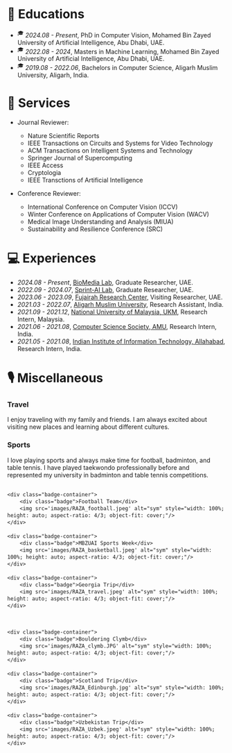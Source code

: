 
<style>
.box {
  display: inline-block;
  background-color: lightgray;
}

.blue-text {
  color: blue;
}
</style>

# 📖 Educations
- <sup>&#x1F393;</sup>  *2024.08 - Present*, PhD in Computer Vision, Mohamed Bin Zayed University of Artificial Intelligence, Abu Dhabi, UAE.
- <sup>&#x1F393;</sup>  *2022.08 - 2024*, Masters in Machine Learning, Mohamed Bin Zayed University of Artificial Intelligence, Abu Dhabi, UAE.
- <sup>&#x1F393;</sup>  *2019.08 - 2022.06*, Bachelors in Computer Science, Aligarh Muslim University, Aligarh, India.


# 💬 Services

- Journal Reviewer:  
    - Nature Scientific Reports  
    - IEEE Transactions on Circuits and Systems for Video Technology  
    - ACM Transactions on Intelligent Systems and Technology  
    - Springer Journal of Supercomputing  
    - IEEE Access  
    - Cryptologia  
    - IEEE Transctions of Artificial Intelligence

- Conference Reviewer:  
    - International Conference on Computer Vision (ICCV)  
    - Winter Conference on Applications of Computer Vision (WACV)  
    - Medical Image Understanding and Analysis (MIUA)  
    - Sustainability and Resilience Conference (SRC)  


# 💻 Experiences
- *2024.08 - Present*, [BioMedia Lab](https://mbzuai-biomedia.com/biomedia/), Graduate Researcher, UAE.
- *2022.09 - 2024.07*, [Sprint-AI Lab](https://www.sprintai.org/), Graduate Researcher, UAE.
- *2023.06 - 2023.09*, [Fujairah Research Center](https://www.frc.ae/), Visiting Researcher, UAE.
- *2021.03 - 2022.07*, [Aligarh Muslim University](https://www.amu.ac.in/department/computer-science), Research Assistant, India.
- *2021.09 - 2021.12*, [National University of Malaysia, UKM](https://www.ukm.my/portalukm/), Research Intern, Malaysia.
- *2021.06 - 2021.08*, [Computer Science Society, AMU](https://www.cssamu.in/), Research Intern, India.
- *2021.05 - 2021.08*, [Indian Institute of Information Technology, Allahabad](https://www.iiita.ac.in/), Research Intern, India.


# 🎙 Miscellaneous

### Travel
I enjoy traveling with my family and friends. I am always excited about visiting new places and learning about different cultures.

### Sports
I love playing sports and always make time for football, badminton, and table tennis. I have played taekwondo professionally before and represented my university in badminton and table tennis competitions.

<!-- ### My cat
My girlfriend and I have three cats together, they are very adorable and have brought a lot of fun to our lives! -->

<!-- <img src="../../images/cat1.jpeg" width = "300" alt="图片名称" align=center />  
<img src="../../images/cat4.jpeg" width = "300" alt="图片名称" align=center /> 
<img src="../../images/cat2.jpeg" width = "300" alt="图片名称" align=center />  -->

<!-- <div class="badge">Football Team</div><img src='images/RAZA_football.jpeg' alt="sym" width="33%"/>
<div class="badge">MBZUAI Sports Week</div><img src='images/RAZA_basketball.jpeg' alt="sym" width="33%"/>
<div class="badge">Georgia Trip</div><img src='images/RAZA_travel.jpeg' alt="sym" width="33%"/> -->

<style>
    .container {
        display: flex;
        flex-wrap: nowrap; /* Ensure items are not wrapped to the next line */
        overflow-x: auto; /* Enable horizontal scrolling if needed */
    }

    .badge-container {
        display: flex;
        flex-direction: column;
        align-items: center;
        margin-right: 1rem; /* Adjust margin as needed */
        max-width: 300;
    }

    .badge {
        padding-left: 1rem;
        padding-right: 1rem;
        margin-top: 0.5em;
        color: white;
        background-color: #00369f;
        font-size: 0.8em;
    }

    img {
        width: 300;
    }
</style>

<div class="container">

    <div class="badge-container">
        <div class="badge">Football Team</div>
        <img src='images/RAZA_football.jpeg' alt="sym" style="width: 100%; height: auto; aspect-ratio: 4/3; object-fit: cover;"/>
    </div>
    
    <div class="badge-container">
        <div class="badge">MBZUAI Sports Week</div>
        <img src='images/RAZA_basketball.jpeg' alt="sym" style="width: 100%; height: auto; aspect-ratio: 4/3; object-fit: cover;"/>
    </div>
    
    <div class="badge-container">
        <div class="badge">Georgia Trip</div>
        <img src='images/RAZA_travel.jpeg' alt="sym" style="width: 100%; height: auto; aspect-ratio: 4/3; object-fit: cover;"/>
    </div>
    
</div>

<br/>

<div class="container">

    <div class="badge-container">
        <div class="badge">Bouldering Clymb</div>
        <img src='images/RAZA_clymb.JPG' alt="sym" style="width: 100%; height: auto; aspect-ratio: 4/3; object-fit: cover;"/>
    </div>

    <div class="badge-container">
        <div class="badge">Scotland Trip</div>
        <img src='images/RAZA_Edinburgh.jpg' alt="sym" style="width: 100%; height: auto; aspect-ratio: 4/3; object-fit: cover;"/>
    </div>

    <div class="badge-container">
        <div class="badge">Uzbekistan Trip</div>
        <img src='images/RAZA_Uzbek.jpeg' alt="sym" style="width: 100%; height: auto; aspect-ratio: 4/3; object-fit: cover;"/>
    </div>

</div>

<style>
    .container {
        display: flex;
        flex-wrap: wrap;
        justify-content: space-between;
        gap: 1rem;
    }

    .badge-container {
        flex: 1 1 calc(33.333% - 1rem); /* Adjusts to fit three items per row */
        display: flex;
        flex-direction: column;
        align-items: center;
        max-width: 300px;
    }

    .badge {
        padding: 0.5rem 1rem;
        margin-top: 0.5em;
        color: white;
        background-color: #00369f;
        font-size: 0.8em;
        text-align: center;
    }

    img {
        /* border-radius: 8px; */
        box-shadow: 0 4px 6px rgba(0, 0, 0, 0.1);
    }
</style>








